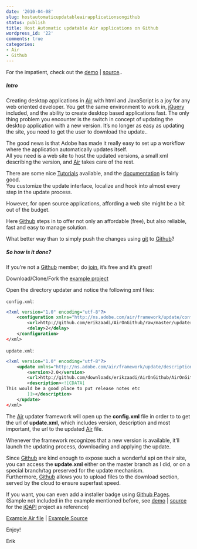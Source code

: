 ```yaml
---
date: '2010-04-08'
slug: hostautomaticupdatableairapplicationsongithub
status: publish
title: Host Automatic updatable Air applications on Github
wordpress_id: '22'
comments: true
categories:
- Air
- Github
---
```


For the impatient, check out the [demo](http://github.com/downloads/erikzaadi/AirOnGithub/AirOnGithub-v1.0.air) | [source](http://github.com/erikzaadi/AirOnGithub)..

##### Intro

Creating desktop applications in [Air](http://www.adobe.com/products/air/) with html and JavaScript is a joy for any web oriented developer.
You get the same environment to work in, [jQuery](http://jquery.com) included, and the ability to create desktop based applications fast.
The only thing problem you encounter is the switch in concept of updating the desktop application with a new version.
It’s no longer as easy as updating the site, you need to get the user to download the update..

The good news is that Adobe has made it really easy to set up a workflow where the application automatically updates itself.      
All you need is a web site to host the updated versions, a small xml describing the version, and [Air](http://www.adobe.com/products/air/) takes care of the rest.

 
There are some nice [Tutorials](http://www.adobe.com/devnet/air/ajax/quickstart/update_framework.html) available, and the [documentation](http://help.adobe.com/en_US/AIR/1.5/devappshtml/WS5b3ccc516d4fbf351e63e3d118666ade46-7ff2.html#WS9CD40F06-4DD7-4230-B56A-88AA27541A1E) is fairly good.       
You customize the update interface, localize and hook into almost every step in the update process.

However, for open source applications, affording a web site might be a bit out of the budget.

Here [Github](http://github.com) steps in to offer not only an affordable (free), but also reliable, fast and easy to manage solution.

What better way than to simply push the changes using [git](http://git-scm.com/) to [Github](http://github.com)?

##### So how is it done?

If you’re not a [Github](http://github.com) member, do [join](https://github.com/signup/free), it’s free and it’s great! 

Download/Clone/Fork the [example project](http://github.com/erikzaadi/AirOnGithub)

Open the directory updater and notice the following xml files:

`config.xml`:

```xml
<?xml version="1.0" encoding="utf-8"?>  
    <configuration xmlns="http://ns.adobe.com/air/framework/update/configuration/1.0">  
        <url>http://github.com/erikzaadi/AirOnGithub/raw/master/updater/update.xml</url>  
        <delay>2</delay>  
    </configuration>  
</xml>
```

`update.xml`:

```xml
<?xml version="1.0" encoding="utf-8"?>  
    <update xmlns="http://ns.adobe.com/air/framework/update/description/1.0">  
        <version>2.0</version>  
        <url>http://github.com/downloads/erikzaadi/AirOnGithub/AirOnGithub-2.0.air</url>  
        <description><![CDATA[  
This would be a good place to put release notes etc  
        ]]></description>  
    </update>  
</xml>

```


The [Air](http://www.adobe.com/products/air/) updater framework will open up the **config.xml** file in order to to get the url of **update.xml**, which includes version, description and most important, the url to the updated [Air](http://www.adobe.com/products/air/) file.

Whenever the framework recognizes that a new version is available, it’ll launch the updating process, downloading and applying the update.

Since [Github](http://github.com) are kind enough to expose such a wonderful api on their site, you can access the **update.xml** either on the master branch as I did, or on a special branch/tag preserved for the update mechanism.       
Furthermore, [Github](http://github.com) allows you to upload files to the download section, served by the cloud to ensure superfast speed.

If you want, you can even add a installer badge using [Github Pages](http://pages.github.com/).       
(Sample not included in the example mentioned before, see [demo](http://jqapi.erikzaadi.com/badge/) | [source](http://github.com/erikzaadi/jqapi/tree/master/air/badge/) for the [jQAPI](http://jQAPI.com) project as reference)

[Example Air file](http://github.com/downloads/erikzaadi/AirOnGithub/AirOnGithub-v1.0.air) | [Example Source](http://github.com/erikzaadi/AirOnGithub)

 
Enjoy!

Erik
